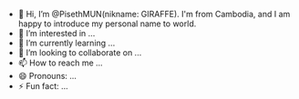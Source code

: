 - 👋 Hi, I’m @PisethMUN(nikname: GIRAFFE). I'm from Cambodia, and I am happy to introduce my personal name to world.
- 👀 I’m interested in ...
- 🌱 I’m currently learning ...
- 💞️ I’m looking to collaborate on ...
- 📫 How to reach me ...
- 😄 Pronouns: ...
- ⚡ Fun fact: ...

<!---
GiraffePiseth/GiraffePiseth is a ✨ special ✨ repository because its `README.md` (this file) appears on your GitHub profile.
You can click the Preview link to take a look at your changes.
--->
